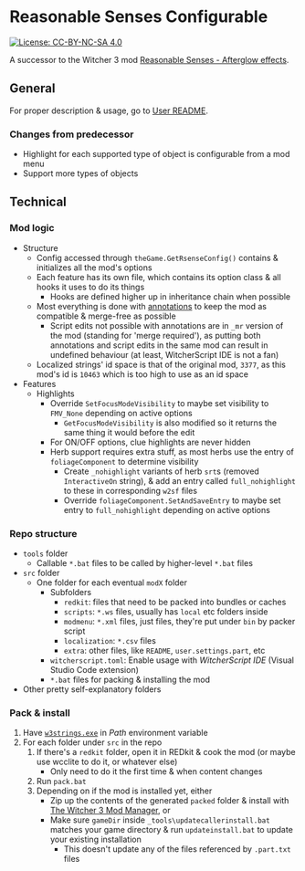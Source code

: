 # Reasonable Senses Configurable

[![License: CC-BY-NC-SA 4.0](https://img.shields.io/badge/License-CC%20BY--NC--SA%204.0-lightgrey.svg)](https://creativecommons.org/licenses/by-nc-sa/4.0/)

A successor to the Witcher 3 mod [Reasonable Senses - Afterglow effects](https://www.nexusmods.com/witcher3/mods/3377).

## General

For proper description & usage, go to [User README](docs\README-User.md).

### Changes from predecessor

- Highlight for each supported type of object is configurable from a mod menu
- Support more types of objects

## Technical

### Mod logic

- Structure
  - Config accessed through `theGame.GetRsenseConfig()` contains & initializes all the mod's options
  - Each feature has its own file, which contains its option class & all hooks it uses to do its things
    - Hooks are defined higher up in inheritance chain when possible
  - Most everything is done with [annotations](https://cdprojektred.atlassian.net/wiki/spaces/W3REDkit/pages/36241598/WS+Script+Compilation+Errors+overrides#Annotations) to keep the mod as compatible & merge-free as possible
    - Script edits not possible with annotations are in `_mr` version of the mod (standing for 'merge required'), as putting both annotations and script edits in the same mod can result in undefined behaviour (at least, WitcherScript IDE is not a fan)
  - Localized strings' id space is that of the original mod, `3377`, as this mod's id is `10463` which is too high to use as an id space
- Features
  - Highlights
    - Override `SetFocusModeVisibility` to maybe set visibility to `FMV_None` depending on active options
      - `GetFocusModeVisibility` is also modified so it returns the same thing it would before the edit
    - For ON/OFF options, clue highlights are never hidden
    - Herb support requires extra stuff, as most herbs use the entry of `foliageComponent` to determine visibility
      - Create `_nohighlight` variants of herb `srt`s (removed `InteractiveOn` string), & add an entry called `full_nohighlight` to these in corresponding `w2sf` files
      - Override `foliageComponent.SetAndSaveEntry` to maybe set entry to `full_nohighlight` depending on active options

### Repo structure

- `tools` folder
  - Callable `*.bat` files to be called by higher-level `*.bat` files
- `src` folder
  - One folder for each eventual `modX` folder
    - Subfolders
      - `redkit`: files that need to be packed into bundles or caches
      - `scripts`: `*.ws` files, usually has `local` etc folders inside 
      - `modmenu`: `*.xml` files, just files, they're put under `bin` by packer script
      - `localization`: `*.csv` files
      - `extra`: other files, like `README`, `user.settings.part`, etc
    - `witcherscript.toml`: Enable usage with *WitcherScript IDE* (Visual Studio Code extension)
    - `*.bat` files for packing & installing the mod
- Other pretty self-explanatory folders

### Pack & install

1. Have [`w3strings.exe`](https://www.nexusmods.com/witcher3/mods/1055) in *Path* environment variable
2. For each folder under `src` in the repo
   1. If there's a `redkit` folder, open it in REDkit & cook the mod (or maybe use wcclite to do it, or whatever else)
      - Only need to do it the first time & when content changes
   2. Run `pack.bat`
   3. Depending on if the mod is installed yet, either
      - Zip up the contents of the generated `packed` folder & install with [The Witcher 3 Mod Manager](https://www.nexusmods.com/witcher3/mods/2678), or
      - Make sure `gameDir` inside `_tools\updatecallerinstall.bat` matches your game directory & run `updateinstall.bat` to update your existing installation
         - This doesn't update any of the files referenced by `.part.txt` files

